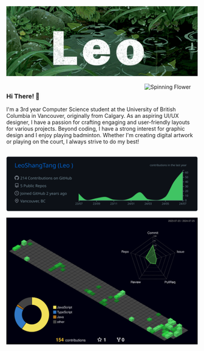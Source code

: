 <div >
    <img src="./media/./Leo%20Text%20with%20BG.gif" alt="Leo Text">
</div>

<br>

<img align="right"  width="140px" src="./media/Spinning%20Flower%20Pixel.gif" alt="Spinning Flower">

<h3 align="left">
    Hi There! 🌱
</h3>


<p align="left" >
    I'm a 3rd year Computer Science student at the University of British Columbia in Vancouver, originally from Calgary. As an aspiring UI/UX designer, I have a passion for crafting engaging and user-friendly layouts for various projects. Beyond coding, I have a strong interest for graphic design and I enjoy playing badminton. Whether I'm creating digital artwork or playing on the court, I always strive to do my best!
</p>

<br>

<img  src="https://raw.githubusercontent.com/LeoShangTang/LeoShangTang/main/profile-summary-card-output/github_dark/0-profile-details.svg" alt="2-d graph info">

<br>

<!-- ![](./profile-3d-contrib/profile-night-green.svg) -->
<p align="center">
    <img  src="./profile-3d-contrib/profile-night-green.svg" alt="3-d Contributions Image">
</p>